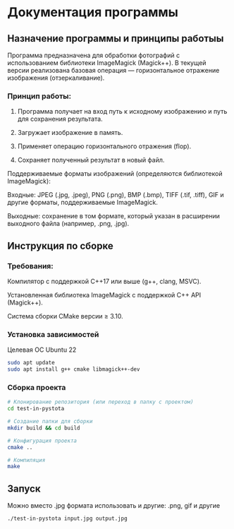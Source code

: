 # Документация программы
## Назначение программы и принципы работыы
Программа предназначена для обработки фотографий с использованием библиотеки ImageMagick (Magick++). В текущей версии реализована базовая операция — горизонтальное отражение изображения (отзеркаливание).

### Принцип работы:

1. Программа получает на вход путь к исходному изображению и путь для сохранения результата.

2. Загружает изображение в память.

3. Применяет операцию горизонтального отражения (flop).

4. Сохраняет полученный результат в новый файл.

Поддерживаемые форматы изображений (определяются библиотекой ImageMagick):

Входные: JPEG (.jpg, .jpeg), PNG (.png), BMP (.bmp), TIFF (.tif, .tiff), GIF и другие форматы, поддерживаемые ImageMagick.

Выходные: сохранение в том формате, который указан в расширении выходного файла (например, .png, .jpg).

## Инструкция по сборке
### Требования:

Компилятор с поддержкой C++17 или выше (g++, clang, MSVC).

Установленная библиотека ImageMagick с поддержкой C++ API (Magick++).

Система сборки CMake версии ≥ 3.10.

### Установка зависимостей

Целевая ОС Ubuntu 22

```bash
sudo apt update
sudo apt install g++ cmake libmagick++-dev
```

### Сборка проекта

```bash
# Клонирование репозитория (или переход в папку с проектом)
cd test-in-pystota

# Создание папки для сборки
mkdir build && cd build

# Конфигурация проекта
cmake ..

# Компиляция
make
```

## Запуск

Можно вместо .jpg формата использовать и другие: .png, gif и другие

```bash
./test-in-pystota input.jpg output.jpg
```

